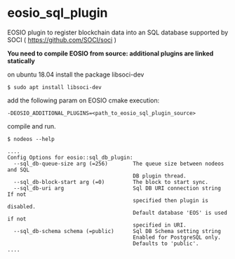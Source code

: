# eosio_sql_plugin
EOSIO plugin to register blockchain data into an SQL database supported by SOCI ( https://github.com/SOCI/soci )

**You need to compile EOSIO from source: additional plugins are linked statically**



on ubuntu 18.04 install the package libsoci-dev
```
$ sudo apt install libsoci-dev
```
add the following param on EOSIO cmake execution:
```
-DEOSIO_ADDITIONAL_PLUGINS=<path_to_eosio_sql_plugin_source>
```
compile and run.
```
$ nodeos --help

....
Config Options for eosio::sql_db_plugin:
  --sql_db-queue-size arg (=256)        The queue size between nodeos and SQL 
                                        DB plugin thread.
  --sql_db-block-start arg (=0)         The block to start sync.
  --sql_db-uri arg                      Sql DB URI connection string If not 
                                        specified then plugin is disabled. 
                                        Default database 'EOS' is used if not 
                                        specified in URI.
  --sql_db-schema schema (=public)      Sql DB Schema setting string
                                        Enabled for PostgreSQL only.
                                        Defaults to 'public'.
....
```

